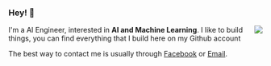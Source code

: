 ### Hey! 👋 

<a href="#">
<img align="right" src="https://github-readme-stats.vercel.app/api?username=huutrinh68&show_icons=true&theme=default">
</a>

I'm a AI Engineer, interested in **AI and Machine Learning**. I like to build things, you can find everything that I build here on my Github account


The best way to contact me is usually through [Facebook](https://www.facebook.com/huutrinh) or [Email](mailto:trinhsp89@gmail.com).

